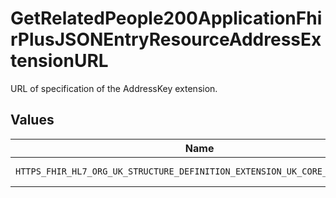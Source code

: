 # GetRelatedPeople200ApplicationFhirPlusJSONEntryResourceAddressExtensionURL

URL of specification of the AddressKey extension.


## Values

| Name                                                                       | Value                                                                      |
| -------------------------------------------------------------------------- | -------------------------------------------------------------------------- |
| `HTTPS_FHIR_HL7_ORG_UK_STRUCTURE_DEFINITION_EXTENSION_UK_CORE_ADDRESS_KEY` | https://fhir.hl7.org.uk/StructureDefinition/Extension-UKCore-AddressKey    |